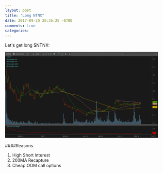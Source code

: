 ```yaml
---
layout: post
title: "Long NTNX"
date: 2017-09-20 20:36:25 -0700
comments: true
categories: 
---
```


Let's get long $NTNX:

[![NTNX - 2017-09-20](/images/blog/20170920/ntnx.png)](/images/blog/20170920/ntnx.png)

####Reasons

1. High Short Interest
2. 200MA Recapture
3. Cheap OOM call options
